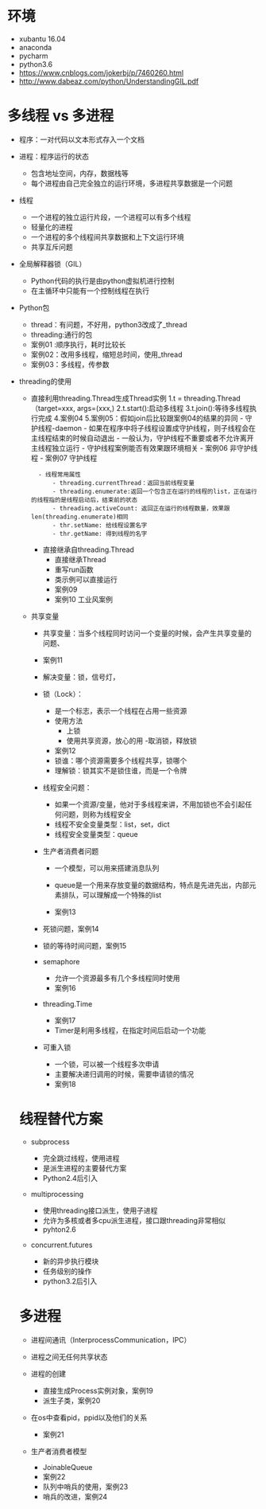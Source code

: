 # 环境
- xubantu 16.04
- anaconda 
- pycharm
- python3.6
- https://www.cnblogs.com/jokerbj/p/7460260.html
- http://www.dabeaz.com/python/UnderstandingGIL.pdf

# 多线程 vs 多进程
- 程序：一对代码以文本形式存入一个文档
- 进程：程序运行的状态
    - 包含地址空间，内存，数据栈等
    - 每个进程由自己完全独立的运行环境，多进程共享数据是一个问题
- 线程
    - 一个进程的独立运行片段，一个进程可以有多个线程
    - 轻量化的进程
    - 一个进程的多个线程间共享数据和上下文运行环境
    - 共享互斥问题
    
- 全局解释器锁（GIL）
    - Python代码的执行是由python虚拟机进行控制
    - 在主循环中只能有一个控制线程在执行
  
- Python包
    - thread：有问题，不好用，python3改成了_thread
    - threading:通行的包
    - 案例01 :顺序执行，耗时比较长
    - 案例02：改用多线程，缩短总时间，使用_thread
    - 案例03：多线程，传参数

- threading的使用
    - 直接利用threading.Thread生成Thread实例
        1.t = threading.Thread（target=xxx, args=(xxx,)
        2.t.start():启动多线程
        3.t.join():等待多线程执行完成
        4.案例04
        5.案例05：假如join后比较跟案例04的结果的异同
            - 守护线程-daemon
                - 如果在程序中将子线程设置成守护线程，则子线程会在主线程结束的时候自动退出
                - 一般认为，守护线程不重要或者不允许离开主线程独立运行
                - 守护线程案例能否有效果跟环境相关
                - 案例06 非守护线程
                - 案例07  守护线程
                
            - 线程常用属性
                - threading.currentThread：返回当前线程变量
                - threading.enumerate:返回一个包含正在运行的线程的list，正在运行的线程指的是线程启动后，结束前的状态
                - threading.activeCount: 返回正在运行的线程数量，效果跟 len(threading.enumerate)相同
                - thr.setName: 给线程设置名字
                - thr.getName: 得到线程的名字
                
        - 直接继承自threading.Thread
            - 直接继承Thread
            - 重写run函数
            - 类示例可以直接运行
            - 案例09 
            - 案例10 工业风案例
     - 共享变量
        - 共享变量：当多个线程同时访问一个变量的时候，会产生共享变量的问题、
        - 案例11
        - 解决变量：锁，信号灯，
        - 锁（Lock）：
            - 是一个标志，表示一个线程在占用一些资源
            - 使用方法
                - 上锁
                - 使用共享资源，放心的用
                -取消锁，释放锁
            - 案例12
            - 锁谁：哪个资源需要多个线程共享，锁哪个
            - 理解锁：锁其实不是锁住谁，而是一个令牌 
        - 线程安全问题：
            - 如果一个资源/变量，他对于多线程来讲，不用加锁也不会引起任何问题，则称为线程安全
            - 线程不安全变量类型：list，set，dict
            - 线程安全变量类型：queue
        - 生产者消费者问题
            - 一个模型，可以用来搭建消息队列
            - queue是一个用来存放变量的数据结构，特点是先进先出，内部元素排队，可以理解成一个特殊的list
            
            - 案例13
        - 死锁问题，案例14
        - 锁的等待时间问题，案例15
        - semaphore 
       
            - 允许一个资源最多有几个多线程同时使用
            - 案例16
            
        - threading.Time
            - 案例17
            - Timer是利用多线程，在指定时间后启动一个功能
            
        - 可重入锁
            - 一个锁，可以被一个线程多次申请
            - 主要解决递归调用的时候，需要申请锁的情况
            - 案例18
     # 线程替代方案
     - subprocess
        - 完全跳过线程，使用进程
        - 是派生进程的主要替代方案
        - Python2.4后引入
     - multiprocessing
        - 使用threading接口派生，使用子进程
        - 允许为多核或者多cpu派生进程，接口跟threading非常相似
        - pyhton2.6
        
     - concurrent.futures
        - 新的异步执行模块
        - 任务级别的操作
        - python3.2后引入
     # 多进程
     - 进程间通讯（InterprocessCommunication，IPC）
     - 进程之间无任何共享状态
     - 进程的创建
        - 直接生成Process实例对象，案例19
        - 派生子类，案例20
        
     - 在os中查看pid，ppid以及他们的关系
        - 案例21
     - 生产者消费者模型
        - JoinableQueue 
        - 案例22
        - 队列中哨兵的使用，案例23
        - 哨兵的改进，案例24
        
     
               
    
            
      
    